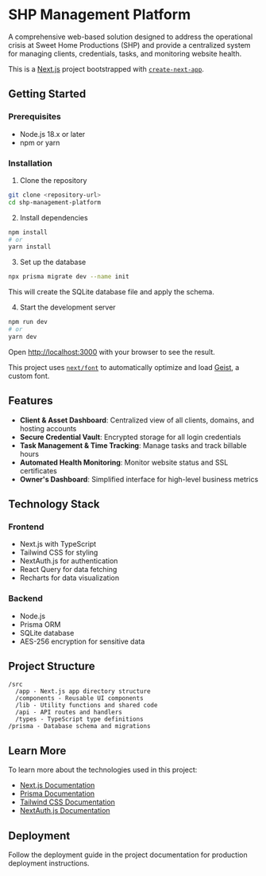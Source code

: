 # SHP Management Platform

A comprehensive web-based solution designed to address the operational crisis at Sweet Home Productions (SHP) and provide a centralized system for managing clients, credentials, tasks, and monitoring website health.

This is a [Next.js](https://nextjs.org) project bootstrapped with [`create-next-app`](https://nextjs.org/docs/app/api-reference/cli/create-next-app).

## Getting Started

### Prerequisites

- Node.js 18.x or later
- npm or yarn

### Installation

1. Clone the repository

```bash
git clone <repository-url>
cd shp-management-platform
```

2. Install dependencies

```bash
npm install
# or
yarn install
```

3. Set up the database

```bash
npx prisma migrate dev --name init
```

This will create the SQLite database file and apply the schema.

4. Start the development server

```bash
npm run dev
# or
yarn dev
```

Open [http://localhost:3000](http://localhost:3000) with your browser to see the result.

This project uses [`next/font`](https://nextjs.org/docs/app/building-your-application/optimizing/fonts) to automatically optimize and load [Geist](https://vercel.com/font), a custom font.

## Features

- **Client & Asset Dashboard**: Centralized view of all clients, domains, and hosting accounts
- **Secure Credential Vault**: Encrypted storage for all login credentials
- **Task Management & Time Tracking**: Manage tasks and track billable hours
- **Automated Health Monitoring**: Monitor website status and SSL certificates
- **Owner's Dashboard**: Simplified interface for high-level business metrics

## Technology Stack

### Frontend
- Next.js with TypeScript
- Tailwind CSS for styling
- NextAuth.js for authentication
- React Query for data fetching
- Recharts for data visualization

### Backend
- Node.js
- Prisma ORM
- SQLite database
- AES-256 encryption for sensitive data

## Project Structure

```
/src
  /app - Next.js app directory structure
  /components - Reusable UI components
  /lib - Utility functions and shared code
  /api - API routes and handlers
  /types - TypeScript type definitions
/prisma - Database schema and migrations
```

## Learn More

To learn more about the technologies used in this project:

- [Next.js Documentation](https://nextjs.org/docs)
- [Prisma Documentation](https://www.prisma.io/docs)
- [Tailwind CSS Documentation](https://tailwindcss.com/docs)
- [NextAuth.js Documentation](https://next-auth.js.org/)

## Deployment

Follow the deployment guide in the project documentation for production deployment instructions.
